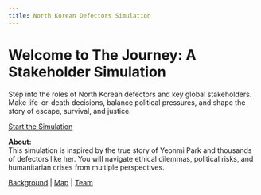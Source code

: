 ```yaml
---
title: North Korean Defectors Simulation
---
```


# Welcome to The Journey: A Stakeholder Simulation

Step into the roles of North Korean defectors and key global stakeholders. Make life-or-death decisions, balance political pressures, and shape the story of escape, survival, and justice.

[Start the Simulation](scenarios/chapter1-escape)


**About:**  
This simulation is inspired by the true story of Yeonmi Park and thousands of defectors like her. You will navigate ethical dilemmas, political risks, and humanitarian crises from multiple perspectives.

[Background](background) | [Map](map) | [Team](team)
